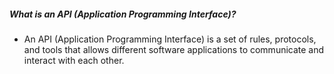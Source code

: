##### What is an API (Application Programming Interface)?

- An API (Application Programming Interface) is a set of rules, protocols, and tools that allows different software applications to communicate and interact with each other.
